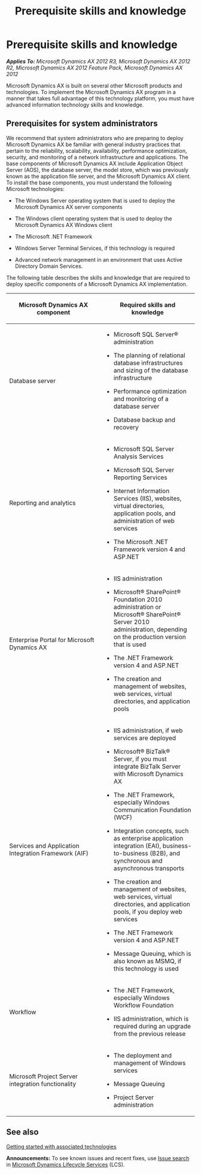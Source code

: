 ﻿---
title: Prerequisite skills and knowledge
TOCTitle: Prerequisite skills and knowledge
ms:assetid: c83bd14c-79d9-4b8e-9338-acf45932076c
ms:mtpsurl: https://technet.microsoft.com/en-us/library/Dd362074(v=AX.60)
ms:contentKeyID: 35132871
ms.date: 04/18/2014
mtps_version: v=AX.60
---

# Prerequisite skills and knowledge 


_**Applies To:** Microsoft Dynamics AX 2012 R3, Microsoft Dynamics AX 2012 R2, Microsoft Dynamics AX 2012 Feature Pack, Microsoft Dynamics AX 2012_

Microsoft Dynamics AX is built on several other Microsoft products and technologies. To implement the Microsoft Dynamics AX program in a manner that takes full advantage of this technology platform, you must have advanced information technology skills and knowledge.

## Prerequisites for system administrators

We recommend that system administrators who are preparing to deploy Microsoft Dynamics AX be familiar with general industry practices that pertain to the reliability, scalability, availability, performance optimization, security, and monitoring of a network infrastructure and applications. The base components of Microsoft Dynamics AX include Application Object Server (AOS), the database server, the model store, which was previously known as the application file server, and the Microsoft Dynamics AX client. To install the base components, you must understand the following Microsoft technologies:

  - The Windows Server operating system that is used to deploy the Microsoft Dynamics AX server components

  - The Windows client operating system that is used to deploy the Microsoft Dynamics AX Windows client

  - The Microsoft .NET Framework

  - Windows Server Terminal Services, if this technology is required

  - Advanced network management in an environment that uses Active Directory Domain Services.

The following table describes the skills and knowledge that are required to deploy specific components of a Microsoft Dynamics AX implementation.

<table>
<colgroup>
<col style="width: 50%" />
<col style="width: 50%" />
</colgroup>
<thead>
<tr class="header">
<th><p>Microsoft Dynamics AX component</p></th>
<th><p>Required skills and knowledge</p></th>
</tr>
</thead>
<tbody>
<tr class="odd">
<td><p>Database server</p></td>
<td><ul>
<li><p>Microsoft SQL Server® administration</p></li>
<li><p>The planning of relational database infrastructures and sizing of the database infrastructure</p></li>
<li><p>Performance optimization and monitoring of a database server</p></li>
<li><p>Database backup and recovery</p></li>
</ul></td>
</tr>
<tr class="even">
<td><p>Reporting and analytics</p></td>
<td><ul>
<li><p>Microsoft SQL Server Analysis Services</p></li>
<li><p>Microsoft SQL Server Reporting Services</p></li>
<li><p>Internet Information Services (IIS), websites, virtual directories, application pools, and administration of web services</p></li>
<li><p>The Microsoft .NET Framework version 4 and ASP.NET</p></li>
</ul></td>
</tr>
<tr class="odd">
<td><p>Enterprise Portal for Microsoft Dynamics AX</p></td>
<td><ul>
<li><p>IIS administration</p></li>
<li><p>Microsoft® SharePoint® Foundation 2010 administration or Microsoft® SharePoint® Server 2010 administration, depending on the production version that is used</p></li>
<li><p>The .NET Framework version 4 and ASP.NET</p></li>
<li><p>The creation and management of websites, web services, virtual directories, and application pools</p></li>
</ul></td>
</tr>
<tr class="even">
<td><p>Services and Application Integration Framework (AIF)</p></td>
<td><ul>
<li><p>IIS administration, if web services are deployed</p></li>
<li><p>Microsoft® BizTalk® Server, if you must integrate BizTalk Server with Microsoft Dynamics AX</p></li>
<li><p>The .NET Framework, especially Windows Communication Foundation (WCF)</p></li>
<li><p>Integration concepts, such as enterprise application integration (EAI), business-to-business (B2B), and synchronous and asynchronous transports</p></li>
<li><p>The creation and management of websites, web services, virtual directories, and application pools, if you deploy web services</p></li>
<li><p>The .NET Framework version 4 and ASP.NET</p></li>
<li><p>Message Queuing, which is also known as MSMQ, if this technology is used</p></li>
</ul></td>
</tr>
<tr class="odd">
<td><p>Workflow</p></td>
<td><ul>
<li><p>The .NET Framework, especially Windows Workflow Foundation</p></li>
<li><p>IIS administration, which is required during an upgrade from the previous release</p></li>
</ul></td>
</tr>
<tr class="even">
<td><p>Microsoft Project Server integration functionality</p></td>
<td><ul>
<li><p>The deployment and management of Windows services</p></li>
<li><p>Message Queuing</p></li>
<li><p>Project Server administration</p></li>
</ul></td>
</tr>
</tbody>
</table>


## See also

[Getting started with associated technologies](getting-started-with-associated-technologies.md)

  
**Announcements:** To see known issues and recent fixes, use [Issue search](http://go.microsoft.com/fwlink/?linkid=389258) in [Microsoft Dynamics Lifecycle Services](http://go.microsoft.com/fwlink/?linkid=306505) (LCS).

